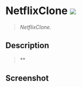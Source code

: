 # NetflixClone <img src="https://img.shields.io/badge/SWIFT-lightgrey?style=flat-square&logo=Swift&logoColor=white"/></a>
>*NetflixClone.*
<!--구분-->
Description
---
>**
<!--구분-->
Screenshot 
---
